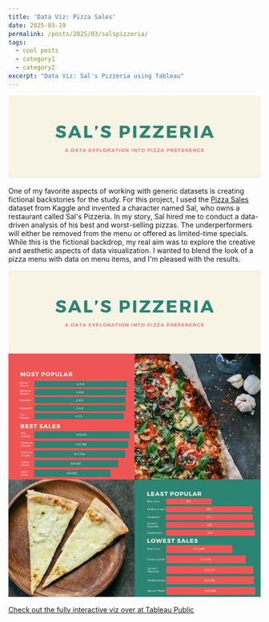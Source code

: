```yaml
---
title: 'Data Viz: Pizza Sales'
date: 2025-03-19
permalink: /posts/2025/03/salspizzeria/
tags:
  - cool posts
  - category1
  - category2
excerpt: "Data Viz: Sal's Pizzeria using Tableau"
---
```

![Sal's Pizzeria Header](https://github.com/philip-hawkins-git/philip-hawkins-git.github.io/blob/6561826600784b64d41b2cab61009945255560f7/images/SalsPizzeriaHeader.png)


One of my favorite aspects of working with generic datasets is creating fictional backstories for the study. For this project, I used the [Pizza Sales](https://www.kaggle.com/datasets/mexwell/pizza-sales) dataset from Kaggle and invented a character named Sal, who owns a restaurant called Sal's Pizzeria. In my story, Sal hired me to conduct a data-driven analysis of his best and worst-selling pizzas. The underperformers will either be removed from the menu or offered as limited-time specials. While this is the fictional backdrop, my real aim was to explore the creative and aesthetic aspects of data visualization. I wanted to blend the look of a pizza menu with data on menu items, and I'm pleased with the results.

![Sal's Pizzeria Sales](https://github.com/philip-hawkins-git/philip-hawkins-git.github.io/blob/8fc044975760ff3c39c9d1d7ec01cab7409c1458/images/Sals_Pizzeria.png "Sal's Pizzeria")

[Check out the fully interactive viz over at Tableau Public](https://public.tableau.com/views/SalsPizzeria_17412842621020/Dashboard1?:language=en-US&:sid=&:redirect=auth&:display_count=n&:origin=viz_share_link)

